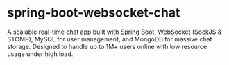 # spring-boot-websocket-chat
A scalable real-time chat app built with Spring Boot, WebSocket (SockJS &amp; STOMP), MySQL for user management, and MongoDB for massive chat storage. Designed to handle up to 1M+ users online with low resource usage under high load.
